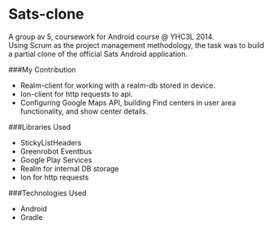 # Sats-clone
A group av 5, coursework for Android course @ YHC3L 2014.</br>
Using Scrum as the project management methodology, the task was to build a partial clone of the official Sats Android application.

###My Contribution
* Realm-client for working with a realm-db stored in device.
* Ion-client for http requests to api.
* Configuring Google Maps API, building Find centers in user area functionality, and show center details.

###Libraries Used
* StickyListHeaders
* Greenrobot Eventbus
* Google Play Services
* Realm for internal DB storage
* Ion for http requests

###Technologies Used
* Android
* Gradle
